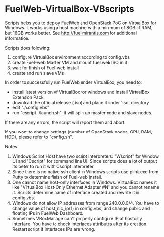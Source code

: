 FuelWeb-VirtualBox-VBscripts
============================

Scripts helps you to deploy FuelWeb and OpenStack PoC on VirtualBox for Windows.
It works using a host machine with a minimum of 8GB of RAM, but 16GB works better. 
See http://fuel.mirantis.com for additional information.

Scripts does folowing:
 1. configure VirtualBox environment according to config.vbs
 2. create Fuel-web Master VM and mount fuel web ISO in it
 3. wait for finish of Fuel-web install
 4. create and run slave VMs

In order to successfully run FuelWeb under VirtualBox, you need to:
- install latest version of VirtualBox for windows and install VirtualBox Extension Pack
- download the official release (.iso) and place it under 'iso' directory
- edit "./config.vbs" 
- run "cscript ./launch.sh". it will spin up master node and slave nodes.

If there are any errors, the script will report them and abort.

If you want to change settings (number of OpenStack nodes, CPU, RAM, HDD), please refer to "config.sh".

Notes
 1. Windows Script Host have two script interpreters: "Wscript" for Window UI and "Cscript" for command line UI. Since scripts does a lot of output its beter to run it with Cscript interpreter.
 2. Since there is no native ssh client in Windows scripts use plink.exe from Putty to determine finish of Fuel-web install.
 3. One cannot name host-only interfaces in Windows. VirtualBox names it like "VirtualBox Host-Only Ethernet Adapter #N"  and you cannot rename it. Scripts determine name of interface created and rewrite it in config.vbs.
 4. Windows do not allow IP addresses from range 240.0.0.0/4. You have to change value of host_nic_ip(1) in config.vbs, and change public and floating IPs in FuelWeb Dashboard.
 5. Sometimes VBoxManage can't properly configure IP at hostonly interface. You have to check interfaces attributes after its creation. Restart script if interfaces IPs are wrong.